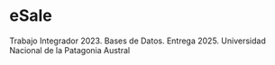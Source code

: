 # eSale
Trabajo Integrador 2023. Bases de Datos. Entrega 2025. Universidad Nacional de la Patagonia Austral
